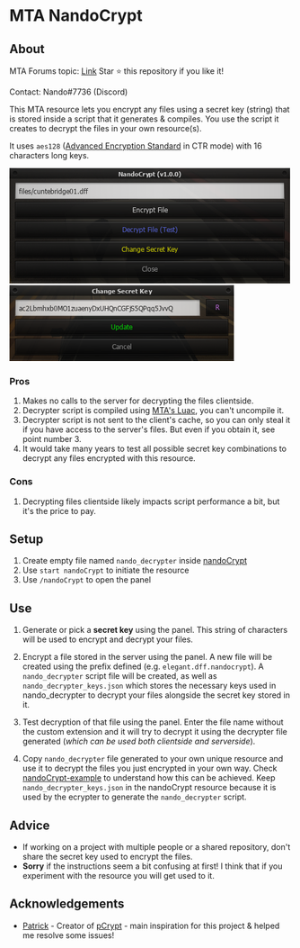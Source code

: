 # MTA NandoCrypt

## About

MTA Forums topic: [Link](https://forum.mtasa.com/topic/134836-rel-nandocrypt-file-encryption-resource/) Star ⭐ this repository if you like it!

Contact: Nando#7736 (Discord)

This MTA resource lets you encrypt any files using a secret key (string) that is stored inside a script that it generates & compiles. You use the script it creates to decrypt the files in your own resource(s).

It uses `aes128` ([Advanced Encryption Standard](https://en.wikipedia.org/wiki/Advanced_Encryption_Standard) in CTR mode) with 16 characters long keys.

![1](.github/1.png)
![2](.github/2.png)

### Pros

1. Makes no calls to the server for decrypting the files clientside.
2. Decrypter script is compiled using [MTA's Luac](https://forum.mtasa.com/topic/67224-luacmtasacom-and-us/), you can't uncompile it.
3. Decrypter script is not sent to the client's cache, so you can only steal it if you have access to the server's files. But even if you obtain it, see point number 3.
4. It would take many years to test all possible secret key combinations to decrypt any files encrypted with this resource.

### Cons

1. Decrypting files clientside likely impacts script performance a bit, but it's the price to pay.

## Setup

1. Create empty file named `nando_decrypter` inside [nandoCrypt](/nandoCrypt)
2. Use `start nandoCrypt` to initiate the resource
3. Use `/nandoCrypt` to open the panel

## Use

1. Generate or pick a **secret key** using the panel.
This string of characters will be used to encrypt and decrypt your files.

2. Encrypt a file stored in the server using the panel.
A new file will be created using the prefix defined (e.g. `elegant.dff.nandocrypt`).
A `nando_decrypter` script file will be created, as well as `nando_decrypter_keys.json` which stores the necessary keys used in nando_decrypter to decrypt your files alongside the secret key stored in it.

3. Test decryption of that file using the panel.
Enter the file name without the custom extension and it will try to decrypt it using the decrypter file generated (*which can be used both clientside and serverside*).

4. Copy `nando_decrypter` file generated to your own unique resource and use it to decrypt the files you just encrypted in your own way.
Check [nandoCrypt-example](/nandoCrypt-example) to understand how this can be achieved.
Keep `nando_decrypter_keys.json` in the nandoCrypt resource because it is used by the ecrypter to generate the `nando_decrypter` script.

## Advice

- If working on a project with multiple people or a shared repository, don't share the secret key used to encrypt the files.
- **Sorry** if the instructions seem a bit confusing at first! I think that if you experiment with the resource you will get used to it.

## Acknowledgements

- [Patrick](https://forum.mtasa.com/profile/43688-patrick/) - Creator of [pCrypt](https://mtaclub.eu/pcrypt) - main inspiration for this project & helped me resolve some issues!